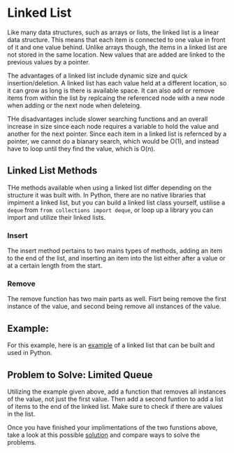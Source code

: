 # Linked List
Like many data structures, such as arrays or lists, the linked list is a linear data structure. This means that each item is connected to one value in front of it and one value behind. Unlike arrays though, the items in a linked list are not stored in the same location. New values that are added are linked to the previous values by a pointer. 

The advantages of a linked list include dynamic size and quick insertion/deletion. A linked list has each value held at a different location, so it can grow as long is there is available space. It can also add or remove items from within the list by replcaing the referenced node with a new node when adding or the next node when deleteing.

THe disadvantages include slower searching functions and an overall increase in size since each node requires a variable to hold the value and another for the next pointer. Since each item in a linked list is refernced by a pointer, we cannot do a bianary search, which would be O(1), and instead have to loop until they find the value, which is O(n).



## Linked List Methods
THe methods available when using a linked list differ depending on the structure it was built with. In Python, there are no native libraries that impiment a linked list, but you can build a linked list class yourself, ustilise a `deque` from `from collections import deque`, or loop up a library you can import and utilize their linked lists.

### Insert
The insert method pertains to two mains types of methods, adding an item to the end of the list, and inserting an item into the list either after a value or at a certain length from the start.

### Remove
The remove function has two main parts as well. Fisrt being remove the first instance of the value, and second being remove all instances of the value. 


## Example: 
For this example, here is an [example](linked_list_incomplete.py) of a linked list that can be built and used in Python.

## Problem to Solve: Limited Queue
Utilizing the example given above, add a function that removes all instances of the value, not just the first value. Then add a second funtion to add a list of items to the end of the linked list. Make sure to check if there are values in the list.

Once you have finished your implimentations of the two funstions above, take a look at this possible [solution](linked_list_solution.py) and compare ways to solve the problems. 
